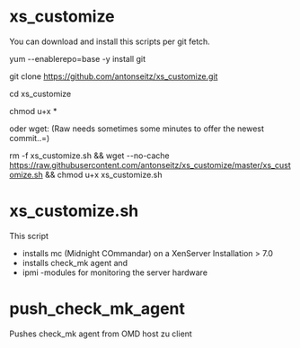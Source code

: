 # xs_customize

 You can download and install this scripts per git fetch.

yum --enablerepo=base -y install git

git clone https://github.com/antonseitz/xs_customize.git
 
cd xs_customize

chmod u+x *

 oder wget:  (Raw needs sometimes some minutes to offer the newest commit..=)

rm -f xs_customize.sh && wget --no-cache https://raw.githubusercontent.com/antonseitz/xs_customize/master/xs_customize.sh && chmod u+x xs_customize.sh
 

# xs_customize.sh
This script 
- installs mc (Midnight COmmandar) on a XenServer Installation > 7.0
- installs check_mk agent and 
- ipmi -modules for monitoring the server hardware 


# push_check_mk_agent 

Pushes check_mk agent from OMD host zu client
